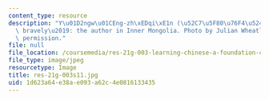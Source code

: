 ```yaml
---
content_type: resource
description: "Y\u01D2ngw\u01CEng-zh\xEDqi\xE1n (\u52C7\u5F80\u76F4\u524D) \u2018Advancing\
  \ bravely\u2019: the author in Inner Mongolia. Photo by Julian Wheatley. Used with\
  \ permission."
file: null
file_location: /coursemedia/res-21g-003-learning-chinese-a-foundation-course-in-mandarin-spring-2011/1d623a64e38ae093a62c4e0816133435_res-21g-003s11.jpg
file_type: image/jpeg
resourcetype: Image
title: res-21g-003s11.jpg
uid: 1d623a64-e38a-e093-a62c-4e0816133435
---
```

